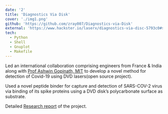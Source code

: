 ```yaml
---
date: '2'
title: 'Diagnostics Via Disk'
cover: './img1.png'
github: 'https://github.com/zray007/Diagnostics-via-Disk'
external: 'https://www.hackster.io/laserx/diagnostics-via-disc-5793c0#story'
tech:
  - Python
  - Shell
  - Gnuplot
  - Makefile
---
```


Led an international collaboration comprising engineers from France & India along with [Prof Ashwin Gopinath, MIT](https://meche.mit.edu/people/faculty/agopi@mit.edu) to develop a novel method for detection of Covid-19 using DVD lasers(open source project).

Used a novel peptide binder for capture and detection of SARS-COV-2 virus via binding of its spike proteins using a
DVD disk’s polycarbonate surface as substrate.

Detailed [Research report](https://drive.google.com/file/d/1-JwT0VtYHOC0VueVF_aDPdZE2BmFK_1I/view?usp=sharing) of the project.
